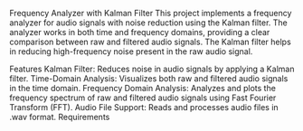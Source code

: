 Frequency Analyzer with Kalman Filter
This project implements a frequency analyzer for audio signals with noise reduction using the Kalman filter. The analyzer works in both time and frequency domains, providing a clear comparison between raw and filtered audio signals. The Kalman filter helps in reducing high-frequency noise present in the raw audio signal.

Features
Kalman Filter: Reduces noise in audio signals by applying a Kalman filter.
Time-Domain Analysis: Visualizes both raw and filtered audio signals in the time domain.
Frequency Domain Analysis: Analyzes and plots the frequency spectrum of raw and filtered audio signals using Fast Fourier Transform (FFT).
Audio File Support: Reads and processes audio files in .wav format.
Requirements
